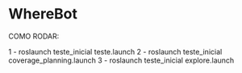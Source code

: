 # WhereBot

COMO RODAR:

1 - roslaunch teste_inicial teste.launch
2 - roslaunch teste_inicial coverage_planning.launch
3 - roslaunch teste_inicial explore.launch
